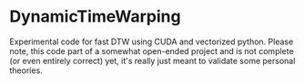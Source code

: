 # DynamicTimeWarping
Experimental code for fast DTW using CUDA and vectorized python. Please note, this code part of a somewhat open-ended project and is not complete (or even entirely correct) yet, it's really just meant to validate some personal theories.
